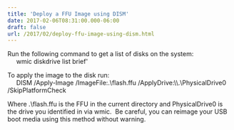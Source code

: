 ```yaml
---
title: 'Deploy a FFU Image using DISM'
date: 2017-02-06T08:31:00.000-06:00
draft: false
url: /2017/02/deploy-ffu-image-using-dism.html
---
```


Run the following command to get a list of disks on the system:  
     wmic diskdrive list brief'  
  
To apply the image to the disk run:  
     DISM /Apply-Image /ImageFile:.\\flash.ffu /ApplyDrive:\\\\.\\PhysicalDrive0 /SkipPlatformCheck  
  
Where .\\flash.ffu is the FFU in the current directory and PhysicalDrive0 is the drive you identified in via wmic.  Be careful, you can reimage your USB boot media using this method without warning.